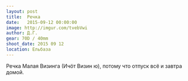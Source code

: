 ```yaml
---
layout: post
title:  Речка
date:   2015-09-12 00:00:00
image: http://imgur.com/tvebVwi
author: Д.Г.
gear: 70D / 40mm
shoot_date: 2015 09 12
location: Ельбаза
---
```


Речка Малая Визинга (Ичöт Визин ю), потому что отпуск всё и завтра домой.
